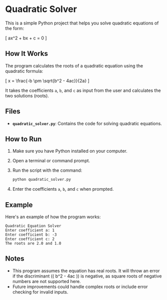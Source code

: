 # Quadratic Solver

This is a simple Python project that helps you solve quadratic equations of the form:

\[ ax^2 + bx + c = 0 \]

## How It Works
The program calculates the roots of a quadratic equation using the quadratic formula:

\[
x = \frac{-b \pm \sqrt{b^2 - 4ac}}{2a}
\]

It takes the coefficients `a`, `b`, and `c` as input from the user and calculates the two solutions (roots).

## Files
- **`quadratic_solver.py`**: Contains the code for solving quadratic equations.

## How to Run
1. Make sure you have Python installed on your computer.
2. Open a terminal or command prompt.
3. Run the script with the command:

   ```bash
   python quadratic_solver.py
   ```

4. Enter the coefficients `a`, `b`, and `c` when prompted.

## Example
Here's an example of how the program works:

```
Quadratic Equation Solver
Enter coefficient a: 1
Enter coefficient b: -3
Enter coefficient c: 2
The roots are 2.0 and 1.0
```

## Notes
- This program assumes the equation has real roots. It will throw an error if the discriminant (\( b^2 - 4ac \)) is negative, as square roots of negative numbers are not supported here.
- Future improvements could handle complex roots or include error checking for invalid inputs.
